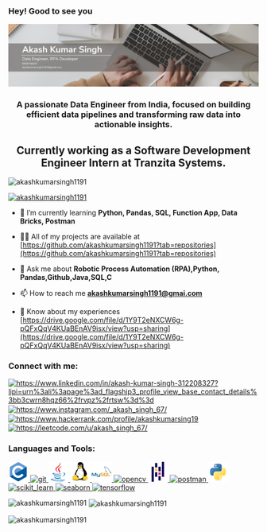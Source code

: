 <h3 align="left">Hey! Good to see you</h3>


![logo](https://github.com/akashkumarsingh1191/akashkumarsingh1191/blob/main/Template.png)

<h3 align="center">A passionate Data Engineer from India, focused on building efficient data pipelines and transforming raw data into actionable insights.</h3>
<h2 align="center">Currently working as a Software Development Engineer Intern at Tranzita Systems.</h2>
<p align="left"> <img src="https://komarev.com/ghpvc/?username=akashkumarsingh1191&label=Profile%20views&color=0e75b6&style=flat" alt="akashkumarsingh1191" /> </p>

<p align="left"> <a href="https://github.com/ryo-ma/github-profile-trophy"><img src="https://github-profile-trophy.vercel.app/?username=akashkumarsingh1191" alt="akashkumarsingh1191" /></a> </p>


- 🌱 I’m currently learning **Python, Pandas, SQL, Function App, Data Bricks, Postman**

- 👨‍💻 All of my projects are available at [https://github.com/akashkumarsingh1191?tab=repositories](https://github.com/akashkumarsingh1191?tab=repositories)

- 💬 Ask me about **Robotic Process Automation (RPA),Python, Pandas,Github,Java,SQL,C**

- 📫 How to reach me **akashkumarsingh1191@gmai.com**

- 📄 Know about my experiences [https://drive.google.com/file/d/1Y9T2eNXCW6g-pQFxQqV4KUaBEnAV9isx/view?usp=sharing](https://drive.google.com/file/d/1Y9T2eNXCW6g-pQFxQqV4KUaBEnAV9isx/view?usp=sharing)

<h3 align="left">Connect with me:</h3>
<p align="left">
<a href="https://linkedin.com/in/https://www.linkedin.com/in/akash-kumar-singh-312208327?lipi=urn%3ali%3apage%3ad_flagship3_profile_view_base_contact_details%3bb3cwrn8hqz66%2frvpz%2frtsw%3d%3d" target="blank"><img align="center" src="https://raw.githubusercontent.com/rahuldkjain/github-profile-readme-generator/master/src/images/icons/Social/linked-in-alt.svg" alt="https://www.linkedin.com/in/akash-kumar-singh-312208327?lipi=urn%3ali%3apage%3ad_flagship3_profile_view_base_contact_details%3bb3cwrn8hqz66%2frvpz%2frtsw%3d%3d" height="30" width="40" /></a>
<a href="https://instagram.com/https://www.instagram.com/_akash_singh_67/" target="blank"><img align="center" src="https://raw.githubusercontent.com/rahuldkjain/github-profile-readme-generator/master/src/images/icons/Social/instagram.svg" alt="https://www.instagram.com/_akash_singh_67/" height="30" width="40" /></a>
<a href="https://www.hackerrank.com/https://www.hackerrank.com/profile/akashkumarsing19" target="blank"><img align="center" src="https://raw.githubusercontent.com/rahuldkjain/github-profile-readme-generator/master/src/images/icons/Social/hackerrank.svg" alt="https://www.hackerrank.com/profile/akashkumarsing19" height="30" width="40" /></a>
<a href="https://www.leetcode.com/https://leetcode.com/u/akash_singh_67/" target="blank"><img align="center" src="https://raw.githubusercontent.com/rahuldkjain/github-profile-readme-generator/master/src/images/icons/Social/leet-code.svg" alt="https://leetcode.com/u/akash_singh_67/" height="30" width="40" /></a>
</p>

<h3 align="left">Languages and Tools:</h3>
<p align="left"> <a href="https://www.cprogramming.com/" target="_blank" rel="noreferrer"> <img src="https://raw.githubusercontent.com/devicons/devicon/master/icons/c/c-original.svg" alt="c" width="40" height="40"/> </a> <a href="https://git-scm.com/" target="_blank" rel="noreferrer"> <img src="https://www.vectorlogo.zone/logos/git-scm/git-scm-icon.svg" alt="git" width="40" height="40"/> </a> <a href="https://www.java.com" target="_blank" rel="noreferrer"> <img src="https://raw.githubusercontent.com/devicons/devicon/master/icons/java/java-original.svg" alt="java" width="40" height="40"/> </a> <a href="https://www.linux.org/" target="_blank" rel="noreferrer"> <img src="https://raw.githubusercontent.com/devicons/devicon/master/icons/linux/linux-original.svg" alt="linux" width="40" height="40"/> </a> <a href="https://www.mysql.com/" target="_blank" rel="noreferrer"> <img src="https://raw.githubusercontent.com/devicons/devicon/master/icons/mysql/mysql-original-wordmark.svg" alt="mysql" width="40" height="40"/> </a> <a href="https://opencv.org/" target="_blank" rel="noreferrer"> <img src="https://www.vectorlogo.zone/logos/opencv/opencv-icon.svg" alt="opencv" width="40" height="40"/> </a> <a href="https://pandas.pydata.org/" target="_blank" rel="noreferrer"> <img src="https://raw.githubusercontent.com/devicons/devicon/2ae2a900d2f041da66e950e4d48052658d850630/icons/pandas/pandas-original.svg" alt="pandas" width="40" height="40"/> </a> <a href="https://postman.com" target="_blank" rel="noreferrer"> <img src="https://www.vectorlogo.zone/logos/getpostman/getpostman-icon.svg" alt="postman" width="40" height="40"/> </a> <a href="https://www.python.org" target="_blank" rel="noreferrer"> <img src="https://raw.githubusercontent.com/devicons/devicon/master/icons/python/python-original.svg" alt="python" width="40" height="40"/> </a> <a href="https://scikit-learn.org/" target="_blank" rel="noreferrer"> <img src="https://upload.wikimedia.org/wikipedia/commons/0/05/Scikit_learn_logo_small.svg" alt="scikit_learn" width="40" height="40"/> </a> <a href="https://seaborn.pydata.org/" target="_blank" rel="noreferrer"> <img src="https://seaborn.pydata.org/_images/logo-mark-lightbg.svg" alt="seaborn" width="40" height="40"/> </a> <a href="https://www.tensorflow.org" target="_blank" rel="noreferrer"> <img src="https://www.vectorlogo.zone/logos/tensorflow/tensorflow-icon.svg" alt="tensorflow" width="40" height="40"/> </a> </p>

<p><img align="left" src="https://github-readme-stats.vercel.app/api/top-langs?username=akashkumarsingh1191&show_icons=true&locale=en&layout=compact" alt="akashkumarsingh1191" /></p>

<p>&nbsp;<img align="center" src="https://github-readme-stats.vercel.app/api?username=akashkumarsingh1191&show_icons=true&locale=en" alt="akashkumarsingh1191" /></p>

<p><img align="center" src="https://github-readme-streak-stats.herokuapp.com/?user=akashkumarsingh1191&" alt="akashkumarsingh1191" /></p>
